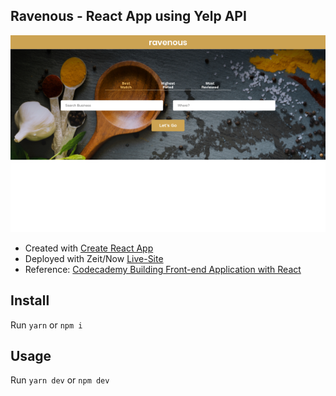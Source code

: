 ## Ravenous - React App using Yelp API

![alt text](./React-Ravenous-App-Snapshot.png 'React-Ravenous-App')

- Created with [Create React App](https://github.com/facebook/create-react-app)
- Deployed with Zeit/Now [Live-Site](https://react-ravenous-app.raychengy.now.sh/)
- Reference: [Codecademy Building Front-end Application with React](https://www.codecademy.com/learn/paths/build-web-apps-with-react)

## Install

Run `yarn` or `npm i`

## Usage

Run `yarn dev` or `npm dev`
